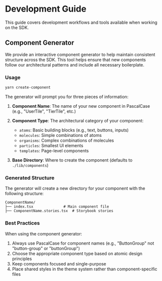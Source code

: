 # Development Guide

This guide covers development workflows and tools available when working on the SDK.

## Component Generator

We provide an interactive component generator to help maintain consistent structure across the SDK. This tool helps ensure that new components follow our architectural patterns and include all necessary boilerplate.

### Usage

```bash
yarn create-component
```

The generator will prompt you for three pieces of information:

1. **Component Name**: The name of your new component in PascalCase (e.g., "UserTile", "TierTile", etc.)

2. **Component Type**: The architectural category of your component:
   - `atoms`: Basic building blocks (e.g., text, buttons, inputs)
   - `molecules`: Simple combinations of atoms
   - `organisms`: Complex combinations of molecules
   - `particles`: Smallest UI elements
   - `templates`: Page-level components

3. **Base Directory**: Where to create the component (defaults to `./lib/components`)

### Generated Structure

The generator will create a new directory for your component with the following structure:

```
ComponentName/
├── index.tsx              # Main component file
├── ComponentName.stories.tsx  # Storybook stories
```

### Best Practices

When using the component generator:

1. Always use PascalCase for component names (e.g., "ButtonGroup" not "button-group" or "buttonGroup")
2. Choose the appropriate component type based on atomic design principles
3. Keep components focused and single-purpose
4. Place shared styles in the theme system rather than component-specific files
